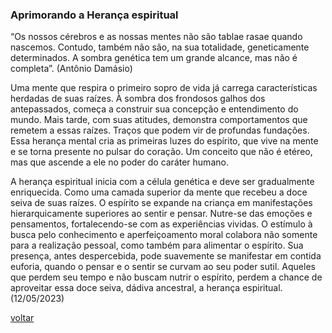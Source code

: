 ### Aprimorando a Herança espiritual

“Os nossos cérebros e as nossas mentes não são tablae rasae quando nascemos. Contudo, também não são, na sua totalidade, geneticamente determinados.  A sombra genética tem um grande alcance, mas não é completa”. (Antônio Damásio)

Uma mente que respira o primeiro sopro de vida já carrega características herdadas de suas raízes. À sombra dos frondosos galhos dos antepassados, começa a construir sua concepção e entendimento do mundo. Mais tarde, com suas atitudes, demonstra comportamentos que remetem a essas raízes. Traços que podem vir de profundas fundações. Essa herança mental cria as primeiras luzes do espírito, que vive na mente e se torna presente no pulsar do coração. Um conceito que não é etéreo, mas que ascende a ele no poder do caráter humano.

A herança espiritual inicia com a célula genética e deve ser gradualmente enriquecida. Como uma camada superior da mente que recebeu a doce seiva de suas raízes. O espírito se expande na criança em manifestações hierarquicamente superiores ao sentir e pensar. Nutre-se das emoções e pensamentos, fortalecendo-se com as experiências vividas. O estímulo à busca pelo conhecimento e aperfeiçoamento moral colabora não somente para a realização pessoal, como também para alimentar o espírito. Sua presença, antes despercebida, pode suavemente se manifestar em contida euforia, quando o pensar e o sentir se curvam ao seu poder sutil. Aqueles que perdem seu tempo e não buscam nutrir o espírito, perdem a chance de aproveitar essa doce seiva, dádiva ancestral, a herança espiritual. (12/05/2023)

[voltar](./)
